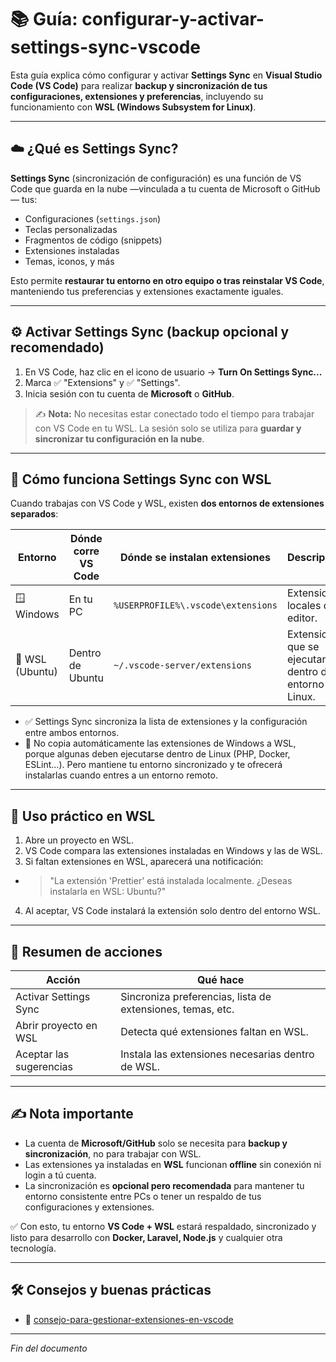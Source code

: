 # 📚 Guía: configurar-y-activar-settings-sync-vscode

Esta guía explica cómo configurar y activar **Settings Sync** en **Visual Studio Code (VS Code)** para realizar **backup y sincronización de tus configuraciones, extensiones y preferencias**, incluyendo su funcionamiento con **WSL (Windows Subsystem for Linux)**.

---

## ☁️ ¿Qué es Settings Sync?

**Settings Sync** (sincronización de configuración) es una función de VS Code que guarda en la nube —vinculada a tu cuenta de Microsoft o GitHub— tus:

- Configuraciones (`settings.json`)  
- Teclas personalizadas  
- Fragmentos de código (snippets)  
- Extensiones instaladas  
- Temas, iconos, y más  

Esto permite **restaurar tu entorno en otro equipo o tras reinstalar VS Code**, manteniendo tus preferencias y extensiones exactamente iguales.

---

## ⚙️ Activar Settings Sync (backup opcional y recomendado)

1. En VS Code, haz clic en el icono de usuario → **Turn On Settings Sync...**  
2. Marca ✅ "Extensions" y ✅ "Settings".  
3. Inicia sesión con tu cuenta de **Microsoft** o **GitHub**.

> ✍️ **Nota:** No necesitas estar conectado todo el tiempo para trabajar con VS Code en tu WSL. La sesión solo se utiliza para **guardar y sincronizar tu configuración en la nube**.

---

## 🐧 Cómo funciona Settings Sync con WSL

Cuando trabajas con VS Code y WSL, existen **dos entornos de extensiones separados**:

| Entorno          | Dónde corre VS Code | Dónde se instalan extensiones      | Descripción                                           |
|------------------|---------------------|------------------------------------|-------------------------------------------------------|
| 🪟 Windows      | En tu PC            | `%USERPROFILE%\.vscode\extensions` | Extensiones locales del editor.                       |
| 🐧 WSL (Ubuntu) | Dentro de Ubuntu    | `~/.vscode-server/extensions`      | Extensiones que se ejecutan dentro del entorno Linux. |

- ✅ Settings Sync sincroniza la lista de extensiones y la configuración entre ambos entornos.
- 🚫 No copia automáticamente las extensiones de Windows a WSL, porque algunas deben ejecutarse dentro de Linux (PHP, Docker, ESLint…). Pero mantiene tu entorno sincronizado y te ofrecerá instalarlas cuando entres a un entorno remoto.

---

## 🧩 Uso práctico en WSL

1. Abre un proyecto en WSL.  
2. VS Code compara las extensiones instaladas en Windows y las de WSL.  
3. Si faltan extensiones en WSL, aparecerá una notificación:

  - > "La extensión 'Prettier' está instalada localmente. ¿Deseas instalarla en WSL: Ubuntu?"

4. Al aceptar, VS Code instalará la extensión solo dentro del entorno WSL.

---

## 📝 Resumen de acciones

| Acción                  | Qué hace                                                   |
|-------------------------|------------------------------------------------------------|
| Activar Settings Sync   | Sincroniza preferencias, lista de extensiones, temas, etc. |
| Abrir proyecto en WSL   | Detecta qué extensiones faltan en WSL.                     |
| Aceptar las sugerencias | Instala las extensiones necesarias dentro de WSL.          |

---

## ✍️ Nota importante

- La cuenta de **Microsoft/GitHub** solo se necesita para **backup y sincronización**, no para trabajar con WSL.  
- Las extensiones ya instaladas en **WSL** funcionan **offline** sin conexión ni login a tú cuenta.  
- La sincronización es **opcional pero recomendada** para mantener tu entorno consistente entre PCs o tener un respaldo de tus configuraciones y extensiones.

✅ Con esto, tu entorno **VS Code + WSL** estará respaldado, sincronizado y listo para desarrollo con **Docker, Laravel, Node.js** y cualquier otra tecnología.

---

## 🛠️ Consejos y buenas prácticas

- 📖 [consejo-para-gestionar-extensiones-en-vscode](https://github.com/tejada1970/guias-desarrollo/blob/master/entorno-windows/consejos/consejo-para-gestionar-extensiones-en-vscode.md)

---

*Fin del documento*
